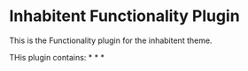 # Inhabitent Functionality Plugin

This is the Functionality plugin for the inhabitent theme.

THis plugin contains:
*
*
*

